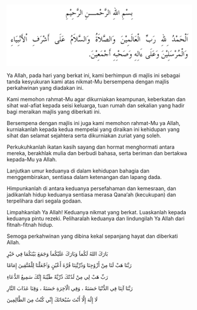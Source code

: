 
![selawat-1](assets/selawat-1.webp)

Ya Allah, pada hari yang berkat ini, kami berhimpun di majlis ini sebagai tanda kesyukuran kami atas nikmat-Mu bersempena dengan majlis perkahwinan yang diadakan ini.

Kami memohon rahmat-Mu agar dikurniakan keampunan, keberkatan dan sihat wal-afiat kepada seisi keluarga, tuan rumah dan sekalian yang hadir bagi meraikan majlis yang diberkati ini.

Bersempena dengan majlis ini juga kami memohon rahmat-Mu ya Allah, kurniakanlah kepada kedua mempelai yang diraikan ini kehidupan yang sihat dan selamat sejahtera serta dikurniakan zuriat yang soleh.

Perkukuhkanlah ikatan kasih sayang dan hormat menghormati antara mereka, berakhlak mulia dan berbudi bahasa, serta beriman dan bertakwa kepada-Mu ya Allah.

Lanjutkan umur keduanya di dalam kehidupan bahagia dan menggembirakan, sentiasa dalam ketenangan dan lapang dada.

Himpunkanlah di antara keduanya persefahaman dan kemesraan, dan jadikanlah hidup keduanya sentiasa merasa Qana‘ah (kecukupan) dan terpelihara dari segala godaan.

Limpahkanlah Ya Allah! Keduanya nikmat yang berkat.
Luaskanlah kepada keduanya pintu rezeki.
Peliharalah keduanya dan lindungilah Ya Allah dari fitnah-fitnah hidup.

Semoga perkahwinan yang dibina kekal sepanjang hayat dan diberkati Allah.


بَارَكَ اللهُ لَكُماَ وَبَارَكَ عَلَيْكُماَ وَجَمَعَ بَيْنَكُمَا فِي خَيْرٍ

رَبَّنَا هَبْ لَنَا مِنْ أَزْوَٰجِنَا وَذُرِّيَّٰتِنَا قُرَّةَ أَعْيُنٍ وَٱجْعَلْنَا لِلْمُتَّقِينَ إِمَامًا

رَبِّ هَبْ لِي مِنْ لَدُنْكَ ذُرِّيَّةً طَيِّبَةً إِنَّكَ سَمِيعُ الدُّعَاءِ

رَبَّنَا آتِنَا فِي الدُّنْيَا حَسَنَةً ، وَفِي الْآخِرَةِ حَسَنَةً ، وَقِنَا عَذَابَ النَّارِ

لَا إِلَٰهَ إِلَّا أَنْتَ سُبْحَانَكَ إِنِّي كُنْتُ مِنَ الظَّالِمِينَ



